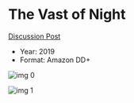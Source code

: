 # The Vast of Night

[Discussion Post](https://www.avsforum.com/threads/bass-eq-for-filtered-movies.2995212/post-59729216)

* Year: 2019
* Format: Amazon DD+

![img 0](https://i.imgur.com/FnDjgRE.jpg)

![img 1](https://i.imgur.com/nWMYS79.png)

